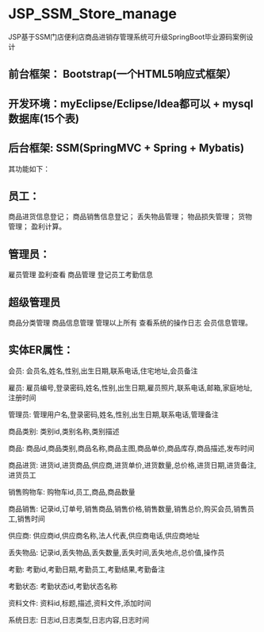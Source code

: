 # JSP_SSM_Store_manage
JSP基于SSM门店便利店商品进销存管理系统可升级SpringBoot毕业源码案例设计
## 前台框架： Bootstrap(一个HTML5响应式框架）
## 开发环境：myEclipse/Eclipse/Idea都可以 + mysql数据库(15个表)
## 后台框架: SSM(SpringMVC + Spring + Mybatis)

其功能如下：
## 员工：
 商品进货信息登记；
 商品销售信息登记；
 丢失物品管理；
 物品损失管理；
 货物管理；
 盈利计算。
## 管理员：
 雇员管理
 盈利查看
 商品管理
 登记员工考勤信息
## 超级管理员
 商品分类管理
 商品信息管理
 管理以上所有
 查看系统的操作日志
 会员信息管理。

## 实体ER属性：
会员: 会员名,姓名,性别,出生日期,联系电话,住宅地址,会员备注

雇员: 雇员编号,登录密码,姓名,性别,出生日期,雇员照片,联系电话,邮箱,家庭地址,注册时间

管理员: 管理用户名,登录密码,姓名,性别,出生日期,联系电话,管理备注

商品类别: 类别id,类别名称,类别描述

商品: 商品id,商品类别,商品名称,商品主图,商品单价,商品库存,商品描述,发布时间

商品进货: 进货id,进货商品,供应商,进货单价,进货数量,总价格,进货日期,进货备注,进货员工

销售购物车: 购物车id,员工,商品,商品数量

商品销售: 记录id,订单号,销售商品,销售价格,销售数量,销售总价,购买会员,销售员工,销售时间

供应商: 供应商id,供应商名称,法人代表,供应商电话,供应商地址

丢失物品: 记录id,丢失物品,丢失数量,丢失时间,丢失地点,总价值,操作员

考勤: 考勤id,考勤日期,考勤员工,考勤结果,考勤备注

考勤状态: 考勤状态id,考勤状态名称

资料文件: 资料id,标题,描述,资料文件,添加时间

系统日志: 日志id,日志类型,日志内容,日志时间
